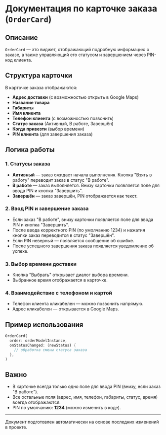 # Документация по карточке заказа (`OrderCard`)

## Описание

`OrderCard` — это виджет, отображающий подробную информацию о заказе, а также управляющий его статусом и завершением через PIN-код клиента.

## Структура карточки

В карточке заказа отображаются:
- **Адрес доставки** (с возможностью открыть в Google Maps)
- **Название товара**
- **Габариты**
- **Имя клиента**
- **Телефон клиента** (с возможностью позвонить)
- **Статус заказа** (Активный, В работе, Завершён)
- **Когда привезти** (выбор времени)
- **PIN клиента** (для завершения заказа)

## Логика работы

### 1. Статусы заказа
- **Активный** — заказ ожидает начала выполнения. Кнопка "Взять в работу" переводит заказ в статус "В работе".
- **В работе** — заказ выполняется. Внизу карточки появляется поле для ввода PIN и кнопка "Завершить".
- **Завершён** — заказ завершён, PIN отображается как текст.

### 2. Ввод PIN и завершение заказа
- Если заказ "В работе", внизу карточки появляется поле для ввода PIN и кнопка "Завершить".
- После ввода корректного PIN (по умолчанию 1234) и нажатия кнопки заказ переводится в статус "Завершён".
- Если PIN неверный — появляется сообщение об ошибке.
- После успешного завершения заказа появляется уведомление об успехе.

### 3. Выбор времени доставки
- Кнопка "Выбрать" открывает диалог выбора времени.
- Выбранное время отображается в карточке.

### 4. Взаимодействие с телефоном и картой
- Телефон клиента кликабелен — можно позвонить напрямую.
- Адрес кликабелен — открывается в Google Maps.

## Пример использования

```dart
OrderCard(
  order: orderModelInstance,
  onStatusChanged: (newStatus) {
    // обработка смены статуса заказа
  },
)
```

## Важно
- В карточке всегда только одно поле для ввода PIN (внизу, если заказ "В работе").
- Все остальные поля (адрес, имя, телефон, габариты, статус, время) всегда отображаются.
- PIN по умолчанию: **1234** (можно изменить в коде).

---

Документ подготовлен автоматически на основе последних изменений в проекте.